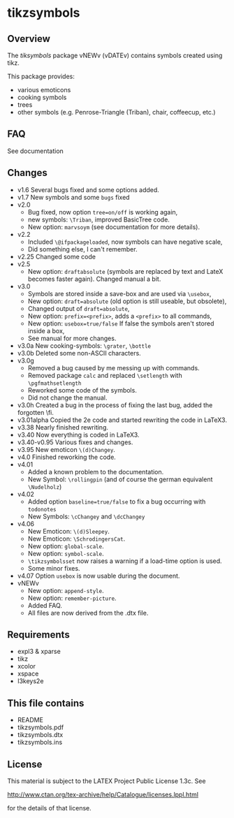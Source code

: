 
tikzsymbols
===========

Overview
--------

The *tiksymbols* package vNEWv (vDATEv) contains symbols created using tikz.

This package provides:
 * various emoticons
 * cooking symbols
 * trees
 * other symbols (e.g. Penrose-Triangle (Triban), chair, coffeecup, etc.)

FAQ
-------
See documentation

Changes
-------
* v1.6  Several bugs fixed and some options added.
* v1.7  New symbols and some `bugs` fixed
* v2.0
  - Bug fixed, now option `tree=on/off` is working again,
  - new symbols: `\Triban`, improved BasicTree code.
  - New option: `marvsoym` (see documentation for more details).
* v2.2
  - Included `\@ifpackageloaded`, now symbols can have negative scale,
  - Did something else, I can't remember.
* v2.25  Changed some code
* v2.5
  - New option: `draftabsolute` (symbols are replaced by text and LateX becomes faster again). Changed manual a bit.
* v3.0
  - Symbols are stored inside a save-box and are used via `\usebox`,
  - New option: `draft=absolute` (old option is still useable, but obsolete),
  - Changed output of `draft=absolute`,
  - New option: `prefix=<prefix>`, adds a `<prefix>` to all commands,
  - New option: `usebox=true/false` If false the symbols aren't stored inside a box,
  - See manual for more changes.
* v3.0a  New cooking-symbols: `\grater`, `\bottle`
* v3.0b  Deleted some non-ASCII characters.
* v3.0g
  - Removed a bug caused by me messing up with commands.
  - Removed package `calc` and replaced `\setlength` with `\pgfmathsetlength`
  - Reworked some code of the symbols.
  - Did not change the manual.
* v3.0h  Created a bug in the process of fixing the last bug, added the forgotten \\fi.
* v3.01alpha Copied the 2e code and started rewriting the code in LaTeX3.
* v3.38  Nearly finished rewriting.
* v3.40  Now everything is coded in LaTeX3.
* v3.40-v0.95 Various fixes and changes.
* v3.95  New emoticon `\(d)Changey`.
* v4.0  Finished reworking the code.
* v4.01
  - Added a known problem to the documentation.
  - New Symbol: `\rollingpin` (and of course the german equivalent `\Nudelholz`)
* v4.02
  - Added option `baseline=true/false` to fix a bug occurring with `todonotes`
  - New Symbols: `\cChangey` and `\dcChangey`
* v4.06
  - New Emoticon: `\(d)Sleepey`.
  - New Emoticon: `\SchrodingersCat`.
  - New option: `global-scale`.
  - New option: `symbol-scale`.
  - `\tikzsymbolsset` now raises a warning if a load-time option is used.
  - Some minor fixes.
* v4.07 Option `usebox` is now usable during the document.
* vNEWv
  - New option: `append-style`.
  - New option: `remember-picture`.
  - Added FAQ.
  - All files are now derived from the .dtx file.

Requirements
------------

 * expl3 & xparse
 * tikz
 * xcolor
 * xspace
 * l3keys2e

This file contains
------------------

 * README
 * tikzsymbols.pdf
 * tikzsymbols.dtx
 * tikzsymbols.ins

License
-------
This ma­te­rial is sub­ject to the LATEX Project Public Li­cense 1.3c. See

  http://www.ctan.org/tex-archive/help/Catalogue/licenses.lppl.html

for the details of that license.

